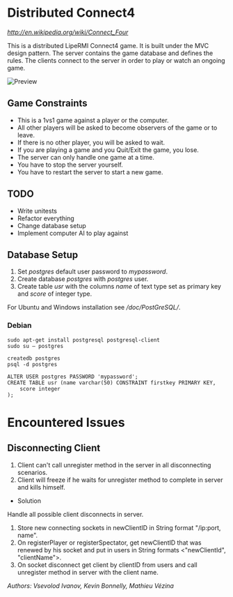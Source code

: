 # Distributed Connect4

*http://en.wikipedia.org/wiki/Connect_Four*

This is a distributed LipeRMI Connect4 game. It is built under the MVC design pattern. The server contains the game database and defines the rules. The clients connect to the server in order to play or watch an ongoing game.

![Preview](https://raw.githubusercontent.com/sevaivanov/connect4/master/src/img/preview.png)

## Game Constraints

* This is a 1vs1 game against a player or the computer.
* All other players will be asked to become observers of the game or to leave.
* If there is no other player, you will be asked to wait.
* If you are playing a game and you Quit/Exit the game, you lose.
* The server can only handle one game at a time.
* You have to stop the server yourself.
* You have to restart the server to start a new game.

## TODO

* Write unitests
* Refactor everything
* Change database setup
* Implement computer AI to play against

## Database Setup

1. Set *postgres* default user password to *mypassword*.
2. Create database *postgres* with *postgres* user.
3. Create table *usr* with the columns *name* of text type set as primary key and *score* of integer type.

For Ubuntu and Windows installation see */doc/PostGreSQL/*.

### Debian

    sudo apt-get install postgresql postgresql-client
    sudo su – postgres
    
    createdb postgres
    psql -d postgres
    
    ALTER USER postgres PASSWORD 'mypassword';
    CREATE TABLE usr (name varchar(50) CONSTRAINT firstkey PRIMARY KEY,
        score integer
    );

# Encountered Issues

## Disconnecting Client

1. Client can't call unregister method in the server in all disconnecting scenarios.
2. Client will freeze if he waits for unregister method to complete in server and kills himself.

* Solution

Handle all possible client disconnects in server.

1. Store new connecting sockets in newClientID in String format "/ip:port, name".
2. On registerPlayer or registerSpectator, get newClientID that was renewed by his socket and put in users in String formats <"newClientId", "clientName">.
3. On socket disconnect get client by clientID from users and call unregister method in server with the client name.

*Authors: Vsevolod Ivanov, Kevin Bonnelly, Mathieu Vézina*

